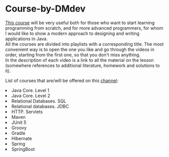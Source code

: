 # Course-by-DMdev

<a href="https://www.youtube.com/c/dmdev/featured">This course</a> will be very useful both for those who want to start learning programming from scratch, and for more advanced programmers, for whom I would like to show a modern approach to designing and writing applications in Java. <br>
        All the courses are divided into playlists with a corresponding title. The most convenient way is to open the one you like and go through the videos in order, starting from the first one, so that you don't miss anything. <br>
    In the description of each video is a link to all the material on the lesson (somewhere references to additional literature, homework and solutions to it).<br>

List of courses that are/will be offered on this <a href="https://www.youtube.com/c/dmdev/featured">channel</a>:<br>
 <li>Java Core. Level 1 </li>
<li> Java Core. Level 2</li>
<li> Relational Databases. SQL</li>
<li> Relational databases. JDBC</li>
<li> HTTP. Servlets</li>
<li> Maven</li>
<li> JUnit 5</li>
<li> Groovy</li>
<li> Gradle</li>
<li> Hibernate</li>
<li> Spring</li>
<li> SpringBoot</li>
</ul>




